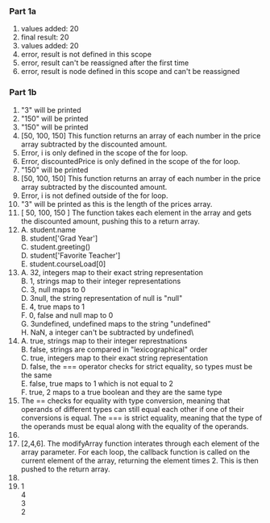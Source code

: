 ### Part 1a
1. values added: 20
2. final result:  20
3. values added: 20
4. error, result is not defined in this scope
5. error, result can't be reassigned after the first time
6. error, result is node defined in this scope and can't be reassigned

### Part 1b
1. "3" will be printed
2. "150" will be printed
3. "150" will be printed
4. [50, 100, 150] This function returns an array of each number in the price array subtracted by the discounted amount.
5. Error, i is only defined in the scope of the for loop.
6. Error, discountedPrice is only defined in the scope of the for loop.
7. "150" will be printed
8. [50, 100, 150] This function returns an array of each number in the price array subtracted by the discounted amount.
9. Error, i is not defined outside of the for loop.
10. "3" will be printed as this is the length of the prices array.
11. [ 50, 100, 150 ] The function takes each element in the array and gets the discounted amount, pushing this to a return array.
12. A. student.name \
    B. student['Grad Year'] \
    C. student.greeting() \
    D. student['Favorite Teacher'] \
    E. student.courseLoad[0]
13. A. 32, integers map to their exact string representation\
    B. 1, strings map to their integer representations\
    C. 3, null maps to 0\
    D. 3null, the string representation of null is "null"\
    E. 4, true maps to 1\
    F. 0, false and null map to 0\
    G. 3undefined, undefined maps to the string "undefined"\
    H. NaN, a integer can't be subtracted by undefined\
14. A. true, strings map to their integer represtnations\
    B. false, strings are compared in "lexicographical" order\
    C. true, integers map to their exact string representation\
    D. false, the === operator checks for strict equality, so types must be the same \
    E. false, true maps to 1 which is not equal to 2\
    F. true, 2 maps to a true boolean and they are the same type
15. The == checks for equality with type conversion, meaning that operands of different types can still equal each other if one of their conversions is equal. The === is strict equality, meaning that the type of the operands must be equal along with the equality of the operands.
16. 
17. [2,4,6]. The modifyArray function interates through each element of the array parameter. For each loop, the callback function is called on the current element of the array, returning the element times 2. This is then pushed to the return array.
18. 
19. 1\
    4\
    3\
    2
